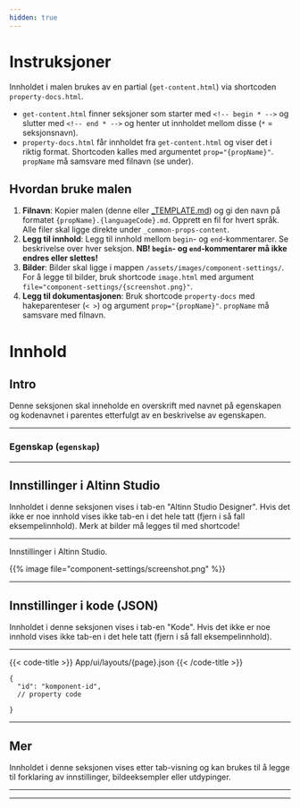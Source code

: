 ```yaml
---
hidden: true
---
```


# Instruksjoner

Innholdet i malen brukes av en partial (`get-content.html`) via shortcoden `property-docs.html`.
* `get-content.html` finner seksjoner som starter med `<!-- begin * -->` og slutter med `<!-- end * -->`
 og henter ut innholdet mellom disse (`*` = seksjonsnavn).
* `property-docs.html` får innholdet fra `get-content.html` og viser det i riktig format. Shortcoden kalles med argumentet `prop="{propName}"`. `propName` må samsvare med filnavn (se under).

## Hvordan bruke malen
1. **Filnavn**: Kopier malen (denne eller [_TEMPLATE.md](/app/development/ux/components/_common-props-content/_template)) og gi den navn på formatet `{propName}.{languageCode}.md`. Opprett en fil for hvert språk. Alle filer skal ligge direkte under `_common-props-content`.
2. **Legg til innhold**: Legg til innhold mellom `begin`- og `end`-kommentarer. Se beskrivelse over hver seksjon. **NB! `begin`- og `end`-kommentarer må ikke endres eller slettes!**
3. **Bilder**: Bilder skal ligge i mappen `/assets/images/component-settings/`. For å legge til bilder, bruk shortcode `image.html` med argument
    `file="component-settings/{screenshot.png}"`.
4. **Legg til dokumentasjonen**: Bruk shortcode `property-docs` med hakeparenteser (`< >`) og argument `prop="{propName}"`. `propName` må samsvare med filnavn.

# Innhold

## Intro
Denne seksjonen skal inneholde en overskrift med navnet på egenskapen og kodenavnet i parentes
 etterfulgt av en beskrivelse av egenskapen.

---
<!-- begin intro -->
### Egenskap (`egenskap`)

<!-- end intro -->
---

## Innstillinger i Altinn Studio
Innholdet i denne seksjonen vises i tab-en "Altinn Studio Designer".
 Hvis det ikke er noe innhold vises ikke tab-en i det hele tatt (fjern i så fall eksempelinnhold).
 Merk at bilder må legges til med shortcode!

---
<!-- begin asd -->

Innstillinger i Altinn Studio.

<!-- Bilde må ligge i /assets/images/component-settings. Erstatt filnavn. -->
{{% image file="component-settings/screenshot.png" %}}

<!-- end asd -->
---

## Innstillinger i kode (JSON)
Innholdet i denne seksjonen vises i tab-en "Kode".
 Hvis det ikke er noe innhold vises ikke tab-en i det hele tatt (fjern i så fall eksempelinnhold).

---
<!-- begin code -->

{{< code-title >}}
App/ui/layouts/{page}.json
{{< /code-title >}}

```json{hl_lines=""}
{
  "id": "komponent-id",
  // property code
  
}
```

<!-- end code -->
---

## Mer
Innholdet i denne seksjonen vises etter tab-visning og kan brukes til å legge til forklaring av innstillinger,
 bildeeksempler eller utdypinger.

---
<!-- begin more -->


<!-- end more -->
---